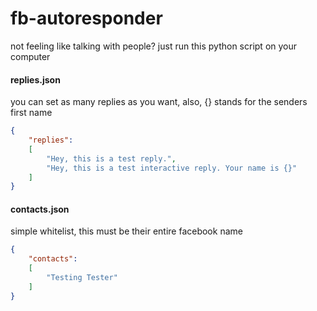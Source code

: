 # fb-autoresponder

not feeling like talking with people? just run this python script on your computer

#### replies.json

you can set as many replies as you want, also, {} stands for the senders first name

```json
{
    "replies":
    [
        "Hey, this is a test reply.",
        "Hey, this is a test interactive reply. Your name is {}"
    ]
}
```

#### contacts.json

simple whitelist, this must be their entire facebook name

```json
{
    "contacts":
    [
        "Testing Tester"
    ]
}
```
